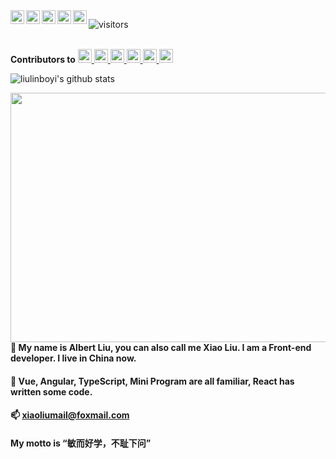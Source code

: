 <a href="#814921718">
  <img align="left" alt="814921718" width="22px" src="https://cdn.jsdelivr.net/npm/simple-icons@3.1.0/icons/wechat.svg" />
</a>
<a href="#814921718">
  <img align="left" alt="814921718" width="22px" src="https://cdn.jsdelivr.net/npm/simple-icons@3.1.0/icons/tencentqq.svg" />
</a>
<a href="https://weibo.com/liulinboyi">
  <img align="left" alt="柳林博弈" width="22px" src="https://cdn.jsdelivr.net/npm/simple-icons@3.1.0/icons/sinaweibo.svg" />
</a>
<a href="https://www.zhihu.com/people/liu-lin-bo-yi-90">
  <img align="left" alt="柳林博弈" width="22px" src="https://cdn.jsdelivr.net/npm/simple-icons@3.1.0/icons/zhihu.svg" />
</a>
<a href="https://github.com/liulinboyi">
  <img align="left" alt="liulinboyi" width="22px" src="https://cdn.jsdelivr.net/npm/simple-icons@3.1.0/icons/github.svg" />
</a>


![visitors](https://visitor-badge.glitch.me/badge?page_id=liulinboyi)

<br/>
<b>Contributors to</b>
<a href="https://github.com/vuejs/vue-next">
  <img alt="vue-next" width="22px" src="https://i.loli.net/2020/10/24/qpkrfmSwNz2n6aP.png" />
</a>
<a href="https://github.com/apache/incubator-echarts">
  <img alt="echarts" width="22px" src="https://i.loli.net/2020/10/24/kZyvuAWxPSr3XMI.png" />
</a>
<a href="https://github.com/vueComponent/ant-design-vue">
  <img alt="ant-design-vue" width="22px" src="https://i.loli.net/2020/10/24/mtaqd6pPu1eyNYR.png" />
</a>
<a href="https://github.com/TencentCloudBase/cloudbase-framework">
  <img alt="TencentCloudBase" width="22px" src="https://i.loli.net/2020/10/24/elkHYDSqr5sym87.png" />
</a>
<a href="https://github.com/spritejs/spritejs">
  <img alt="spritejs" width="22px" src="https://i.loli.net/2020/10/24/DRZtCPp8mjfwO3F.png" />
</a>
<a href="https://github.com/Tencent/Hippy">
  <img alt="Tencent" width="22px" src="https://i.loli.net/2020/10/24/8jTdqn2yHGiNbRc.png" />
</a>
<!-- <a href="https://github.com/liulinboyi">
  <img alt="wechat-miniprogram" width="22px" src="https://i.loli.net/2020/10/24/1WZebt5i7JSRmvM.png" />
</a> -->
<!-- <a href="https://github.com/liulinboyi">
  <img alt="youzan" width="22px" src="https://i.loli.net/2020/10/24/vQaHj7d8EciqB2u.jpg" />
</a> -->


<!-- ![MyPc](https://i.loli.net/2020/09/08/KDwzP5uYBq4acHr.jpg) -->

![liulinboyi's github stats](https://github-readme-status.vercel.app/api?username=liulinboyi&show_icons=true&hide_border=true)
<!-- <img align="left" alt="GIF" src="https://media.giphy.com/media/SWoSkN6DxTszqIKEqv/giphy.gif" /> -->
<!-- <img align="right" width="532px" height="399px" src="https://i.loli.net/2020/09/08/KDwzP5uYBq4acHr.jpg" /> -->

<img align="right" width="532px" height="399px" src="https://i.loli.net/2020/10/24/p9uHA7jg5LKIY18.jpg" />

#### 👋 My name is Albert Liu, you can also call me Xiao Liu. I am a Front-end developer. I live in China now.

#### 🧰 Vue, Angular, TypeScript, Mini Program are all familiar, React has written some code. 
<!-- Currently looking for a job -->

#### 📫 xiaoliumail@foxmail.com

#### My motto is “敏而好学，不耻下问”

<!--
**liulinboyi/liulinboyi** is a ✨ _special_ ✨ repository because its `README.md` (this file) appears on your GitHub profile.

Here are some ideas to get you started:

- 🔭 I’m currently working on ...
- 🌱 I’m currently learning ...
- 👯 I’m looking to collaborate on ...
- 🤔 I’m looking for help with ...
- 💬 Ask me about ...
- 📫 How to reach me: ...
- 😄 Pronouns: ...
- ⚡ Fun fact: ...
-->

